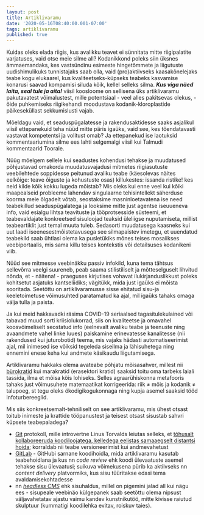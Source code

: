 ```yaml
---
layout: post
title: Artiklivaramu
date: '2020-05-16T08:40:00.001-07:00'
tags: artiklivaramu
published: true
---
```

Kuidas oleks elada riigis, kus avalikku teavet ei sünnitata mitte riigipalatite varjatuses, vaid otse meie silme all? 
Kodanikkond poleks siin üksnes ämmaemandaks, kes vastsündinu esimeste hingetõmmete ja liigutuste uudishimulikuks tunnistajaks saab olla, vaid (pro)aktiivseks kaasakõnelejaks teabe kogu elukaarel, kus kvaliteetseks-küpseks teabeks kasvamise konarusi saavad kompamisi siluda kõik, kellel selleks silma. ***Kus viga näed laita, seal tule ja aita!*** viisil koosloome on sellisena üks artiklivaramu pakutavatest võimalustest, mille potentsiaal - veel alles pakitsevas olekus, - õide puhkemiseks riigikehandi moodustava kodanik-kloroplastide päikeseküllast sekkumislusti vajab. 

Mõeldagu vaid, et seaduspügalatesse ja rakendusaktidesse saaks asjalikul viisil ettepanekuid teha nüüd mitte päris igaüks, vaid see, kes tõendatavasti vastavat kompetentsi ja volitust omab?
Ja ettepanekud ise laotuksid kommentaariumina silme ees lahti selgemalgi viisil kui Talmudi kommentaarid Toorale.

Nüüg mõelgem sellele kui seadustes kohendusi tehakse ja muudatused põhjustavad omakorda muudatusvajadusi mitmetes riigiasutuste veebilehtede soppidesse peitunud avaliku teabe (käesolevas näites eelkõige: teave õiguste ja kohustuste osas) killukestes: issanda ristike! kes neid kilde kõik kokku lugeda mõistab? Mis oleks kui enne veel kui kõiki maapealseid probleeme lahendav singulaarne tehisintellekt säherduse koorma meie õlgadelt võtab, seostaksime masninloetavatena ise need teabekillud seaduspügalatega ja looksime mitte just agentse iseuueneva info, vaid esialgu lihtsa teavituste ja tööprotsesside süsteemi, et teabevaldajate konkreetsed sisuloojad teaksid üleliigse nuputamiseta, millist teabeartiklit just temal muuta tuleb. Sedasorti muudatusega kaasneks kui uut laadi iseenesestmõistetavusega see silmapaistev imetegu, et uuendatud teabekild saab ühtlasi olema ka pusletükiks mõnes teises mosaiikses veebiportaalis, mis sama killu teises kontekstis või detailsuses kodanikeni viib.

Nüüd see mitmesse veebinäkku passiv infokild, kuna tema tähtsus sellevõrra veelgi suureneb, peab saama stilistiliselt ja mõtteselguselt lihvitud nõnda, et - näitena! - praeguses kirjutises vohavat ilukirjanduslikkust poleks kohitsetut asjatuks kantseliidiks; vägitükk, mida just igaüks ei mõista sooritada. 
Seetõttu on artiklivaramusse sisse ehitatud sisu-ja keeletoimetuse võimusuhted paratamatud ka ajal, mil igaüks tahaks omaga välja tulla ja paista.

Ja kui meid hakkavadki räsima COVID-19 seriaalsed tagasitulekulained või tabavad muud sorti kriisiolukorrad, siis on kvaliteetse ja omavahel koosvõimeliselt seostatud info (eelnevalt avaliku teabe ja teenuste ning avaandmete vahel linke luues) paiskamine erinevatesse kanalitesse (nii rakendused kui juturobotid) teema, mis vajaks hädasti automatiseerimist ajal, mil inimesed ise võiksid tegeleda siseilma ja lähisuhetega ning ennemini enese keha kui andmete käsikaudu liigutamisega.

Artiklivaramu hakkaks olema avateabe põhjatu mõisasahver, millest nii [bürokratid](https://en.kratid.ee/burokratt) kui marakratid (erasektori kratid) saaksid toitu oma tarbeks laiali tassida, ilma et mõisa köis lohiseks. Selles agraarühiskonna metafooris tahaks just võimusuhete matemaatikat korrigeerida: riik ≠ mõis ja kodanik ≠ talupoeg, st tegu oleks ökodigikogukonnaga ning kupja asemel saaksid tööd infoturbereeglid.

Mis siis konkreetsemalt-tehniliselt on see artiklivaramu, mis ühest otsast toitub inimeste ja krattide tööpanustest ja teisest otsast sisustab sahvri küpsete teabepaladega?

- [Git](https://en.wikipedia.org/wiki/Git) protokoll, mille introvertne Linus Torvalds leiutas selleks, et [tõhusalt kollaboreeruda koodiloojatega, kelledega eelistas samaaegselt distantsi hoida](https://www.ted.com/talks/linus_torvalds_the_mind_behind_linux?language=en); korraldab nii teabe versioneerimist kui andmevahetust
- [GitLab](https://about.gitlab.com/) - GitHubi sarnane koodihoidla, mida artiklivaramu kasutab teabehoidlana ja kus nn *code review* ehk koodi ülevaatuste asemel tehakse sisu ülevaatusi; suikuva võimekusena pürib ka aktiivseks nn _content delivery_ platvormiks, kus sisu tüüritakse edasi tema avaldamisekohtadesse
- nn [*headless CMS*](https://en.wikipedia.org/wiki/Headless_content_management_system) ehk sisuhaldus, millel on pigemini jalad all kui nägu ees - sisupeale veebinäo külgepanek saab seetõttu olema nipsust väljavahetatav ajastu vaimu kandev kunstnikutöö, mitte kivisse raiutud skulptuur (kummatigi koodilehka evitav, roiskuv taies).

